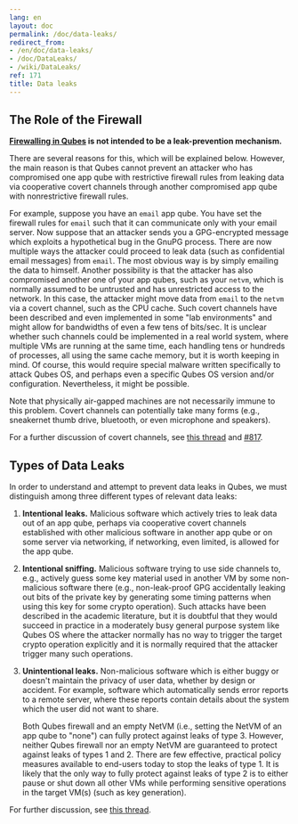 ```yaml
---
lang: en
layout: doc
permalink: /doc/data-leaks/
redirect_from:
- /en/doc/data-leaks/
- /doc/DataLeaks/
- /wiki/DataLeaks/
ref: 171
title: Data leaks
---
```


The Role of the Firewall
------------------------

**[Firewalling in Qubes](/doc/firewall/) is not intended to be a leak-prevention mechanism.**

There are several reasons for this, which will be explained below.
However, the main reason is that Qubes cannot prevent an attacker who has compromised one app qube with restrictive firewall rules from leaking data via cooperative covert channels through another compromised app qube with nonrestrictive firewall rules.

For example, suppose you have an `email` app qube.
You have set the firewall rules for `email` such that it can communicate only with your email server.
Now suppose that an attacker sends you a GPG-encrypted message which exploits a hypothetical bug in the GnuPG process.
There are now multiple ways the attacker could proceed to leak data (such as confidential email messages) from `email`.
The most obvious way is by simply emailing the data to himself.
Another possibility is that the attacker has also compromised another one of your app qubes, such as your `netvm`, which is normally assumed to be untrusted and has unrestricted access to the network.
In this case, the attacker might move data from `email` to the `netvm` via a covert channel, such as the CPU cache.
Such covert channels have been described and even implemented in some "lab environments" and might allow for bandwidths of even a few tens of bits/sec.
It is unclear whether such channels could be implemented in a real world system, where multiple VMs are running at the same time, each handling tens or hundreds of processes, all using the same cache memory, but it is worth keeping in mind.
Of course, this would require special malware written specifically to attack Qubes OS, and perhaps even a specific Qubes OS version and/or configuration.
Nevertheless, it might be possible.

Note that physically air-gapped machines are not necessarily immune to this problem.
Covert channels can potentially take many forms (e.g., sneakernet thumb drive, bluetooth, or even microphone and speakers).

For a further discussion of covert channels, see [this thread](https://groups.google.com/d/topic/qubes-users/AqZV65yZLuU/discussion) and [#817](https://github.com/QubesOS/qubes-issues/issues/817).

Types of Data Leaks
-------------------

In order to understand and attempt to prevent data leaks in Qubes, we must distinguish among three different types of relevant data leaks:

1. **Intentional leaks.** Malicious software which actively tries to leak data out of an app qube, perhaps via cooperative covert channels established with other malicious software in another app qube or on some server via networking, if networking, even limited, is allowed for the app qube.

2. **Intentional sniffing.** Malicious software trying to use side channels to, e.g., actively guess some key material used in another VM by some non-malicious software there (e.g., non-leak-proof GPG accidentally leaking out bits of the private key by generating some timing patterns when using this key for some crypto operation).
Such attacks have been described in the academic literature, but it is doubtful that they would succeed in practice in a moderately busy general purpose system like Qubes OS where the attacker normally has no way to trigger the target crypto operation explicitly and it is normally required that the attacker trigger many such operations.

3. **Unintentional leaks.** Non-malicious software which is either buggy or doesn't maintain the privacy of user data, whether by design or accident.
   For example, software which automatically sends error reports to a remote server, where these reports contain details about the system which the user did not want to share.

   Both Qubes firewall and an empty NetVM (i.e., setting the NetVM of an app qube to "none") can fully protect against leaks of type 3.
   However, neither Qubes firewall nor an empty NetVM are guaranteed to protect against leaks of types 1 and 2.
   There are few effective, practical policy measures available to end-users today to stop the leaks of type 1.
   It is likely that the only way to fully protect against leaks of type 2 is to either pause or shut down all other VMs while performing sensitive operations in the target VM(s) (such as key generation).

For further discussion, see [this thread](https://groups.google.com/d/topic/qubes-users/t0cmNfuVduw/discussion).
